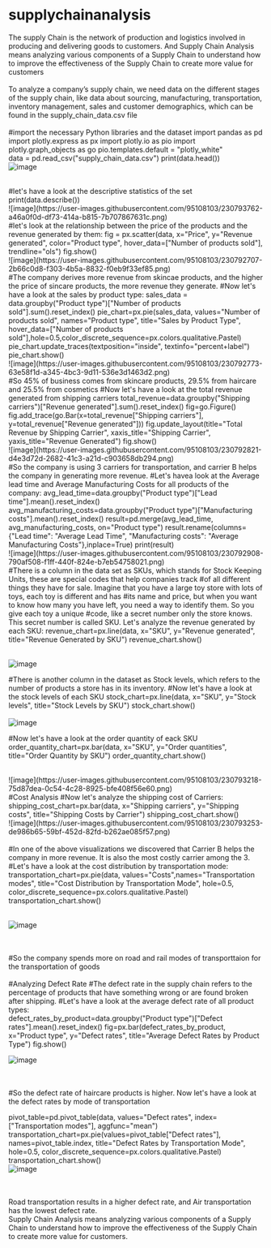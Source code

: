 # supplychainanalysis
The supply Chain is the network of production and logistics involved in producing and delivering goods to customers. And Supply Chain Analysis means analyzing various components of a Supply Chain to understand how to improve the effectiveness of the Supply Chain to create more value for customers
<br>
<br>
To analyze a company’s supply chain, we need data on the different stages of the supply chain, like data about sourcing, manufacturing, transportation, inventory management, sales and customer demographics, which can be found in the supply_chain_data.csv file
<br>
<br>
#import the necessary Python libraries and the dataset
import pandas as pd
import plotly.express as px
import plotly.io as pio
import plotly.graph_objects as go
pio.templates.default = "plotly_white"
<br>
data = pd.read_csv("supply_chain_data.csv")
print(data.head())
<br>
![image](https://user-images.githubusercontent.com/95108103/230792600-895bc7fb-983a-430f-8fac-709b5d59d179.png)

<br>
#let's have a look at the descriptive statistics of the set
print(data.describe())
<br>
![image](https://user-images.githubusercontent.com/95108103/230793762-a46a0f0d-df73-414a-b815-7b707867631c.png)



<br>
#let's look at the relationship between the price of the products and the revenue generated by them:
fig = px.scatter(data, x="Price", y="Revenue generated", color="Product type", hover_data=["Number of products sold"], trendline="ols")
fig.show()
<br>
![image](https://user-images.githubusercontent.com/95108103/230792707-2b66c0d8-f303-4b5a-8832-f0eb9f33ef85.png)

<br>
#The company derives more revenue from skincae products, and the higher the price of sincare products, the more revenue they generate.
#Now let's have a look at the sales by product type:
sales_data = data.groupby("Product type")["Number of products sold"].sum().reset_index()
pie_chart=px.pie(sales_data, values="Number of products sold", names="Product type", title="Sales by Product Type", hover_data=["Number of products sold"],hole=0.5,color_discrete_sequence=px.colors.qualitative.Pastel)
pie_chart.update_traces(textposition="inside", textinfo="percent+label")
pie_chart.show()
<br>
![image](https://user-images.githubusercontent.com/95108103/230792773-63e58f1d-a345-4bc3-9d11-536e3d1463d2.png)

<br>
#So 45% of business comes from skincare products, 29.5% from haircare and 25.5% from cosmetics
#Now let's have a look at the total revenue generated from shipping carriers
total_revenue=data.groupby("Shipping carriers")["Revenue generated"].sum().reset_index()
fig=go.Figure()
fig.add_trace(go.Bar(x=total_revenue["Shipping carriers"], y=total_revenue["Revenue generated"]))
fig.update_layout(title="Total Revenue by Shipping Carrier",
                 xaxis_title="Shipping Carrier",
                 yaxis_title="Revenue Generated")
fig.show()

<br>
![image](https://user-images.githubusercontent.com/95108103/230792821-d4e3d72d-2682-41c3-a21d-c903658db294.png)

<br>
#So the company is using 3 carriers for transportation, and carrier B helps the company in generating more revenue.
#Let's havea look at the Average lead time and Average Manufacturing Costs for all products of the company:
avg_lead_time=data.groupby("Product type")["Lead time"].mean().reset_index()
avg_manufacturing_costs=data.groupby("Product type")["Manufacturing costs"].mean().reset_index()
result=pd.merge(avg_lead_time, avg_manufacturing_costs, on="Product type")
result.rename(columns={"Lead time": "Average Lead Time", "Manufacturing costs": "Average Manufacturing Costs"},inplace=True)
print(result)

<br>
![image](https://user-images.githubusercontent.com/95108103/230792908-790af508-f1ff-440f-824e-b7eb54758021.png)

<br>
#There is a column in the data set as SKUs, which stands for Stock Keeping Units, these are special codes that help companies track
#of all different things they have for sale.  Imagine that you have a large toy store with lots of toys, each toy is different and has
#its name and price, but when you want to know how many you have left, you need a way to identify them. So you give each toy a unique
#code, like a secret number only the store knows.  This secret number is called SKU.  Let's analyze the revenue generated by each SKU:
revenue_chart=px.line(data, x="SKU",
                     y="Revenue generated",
                     title="Revenue Generated by SKU")
revenue_chart.show()

<br>
<br>

![image](https://user-images.githubusercontent.com/95108103/230793066-3d9df6dd-f55e-4750-a629-ec1eae6948cd.png)


#There is another column in the dataset as Stock levels, which refers to the number of products a store has in its inventory.
#Now let's have a look at the stock levels of each SKU
stock_chart=px.line(data, x="SKU", y="Stock levels", 
                   title="Stock Levels by SKU")
stock_chart.show()
<br>
<br>
![image](https://user-images.githubusercontent.com/95108103/230793148-6dca8c23-bb0d-4576-9b79-872fafe09005.png)


#Now let's have a look at the order quantity of eack SKU
order_quantity_chart=px.bar(data, x="SKU",
                           y="Order quantities",
                           title="Order Quantity by SKU")
order_quantity_chart.show()

<br>
![image](https://user-images.githubusercontent.com/95108103/230793218-75d87dea-0c54-4c28-8925-bfe408f56e60.png)

<br>
#Cost Analysis
#Now let's analyze the shipping cost of Carriers:
shipping_cost_chart=px.bar(data, x="Shipping carriers",
                          y="Shipping costs",
                          title="Shipping Costs by Carrier")
shipping_cost_chart.show()
<br>
![image](https://user-images.githubusercontent.com/95108103/230793253-de986b65-59bf-452d-82fd-b262ae085f57.png)

<br>
<br>
#In one of the above visualizations we discovered that Carrier B helps the company in more revenue.  It is also the most costly carrier among the 3.
#Let's have a look at the cost distribution by transportation mode:
transportation_chart=px.pie(data,
                           values="Costs",names="Transportation modes",
                           title="Cost Distribution by Transportation Mode",
                           hole=0.5,
                           color_discrete_sequence=px.colors.qualitative.Pastel)
transportation_chart.show()
<br>
<br>

![image](https://user-images.githubusercontent.com/95108103/230793844-274b7ea5-fa9f-4d2a-b4e6-05b601a3b463.png)



<br>
<br>
#So the company spends more on road and rail modes of transporttaion for the transportation of goods
<br>
<br>
#Analyzing Defect Rate
#The defect rate in the supply chain refers to the percentage of products that have something wrong or are found broken after shipping.
#Let's have a look at the average defect rate of all product types:
<br>
defect_rates_by_product=data.groupby("Product type")["Defect rates"].mean().reset_index()
fig=px.bar(defect_rates_by_product, x="Product type", y="Defect rates",
          title="Average Defect Rates by Product Type")
fig.show()

![image](https://user-images.githubusercontent.com/95108103/230793804-cdc826e3-3074-479e-b345-30f825bfe8df.png)


<br>
<br>
#So the defect rate of haircare products is higher.  Now let's have a look at the defect rates by mode of transportation

pivot_table=pd.pivot_table(data, values="Defect rates", index=["Transportation modes"], aggfunc="mean")
transportation_chart=px.pie(values=pivot_table["Defect rates"],
                           names=pivot_table.index,
                           title="Defect Rates by Transportation Mode",
                           hole=0.5,
                           color_discrete_sequence=px.colors.qualitative.Pastel)
transportation_chart.show()
<br>
![image](https://user-images.githubusercontent.com/95108103/230793539-a65b6c3d-58be-4bec-9210-126309b0ba01.png)

<br>
<br>
Road transportation results in a higher defect rate, and Air transportation has the lowest defect rate.
<br>
Supply Chain Analysis means analyzing various components of a Supply Chain to understand how to improve the effectiveness of the Supply Chain to create more value for customers.






